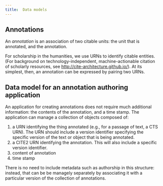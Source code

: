 ```yaml
---
title:  Data models
---
```



## Annotations

An *annotation* is an association of two citable units:  the unit that is annotated, and the annotation.

For  scholarship in the humanities, we use URNs to identify citable entities.  (For background on technology-independent, machine-actionable citation of scholarly resources, see <http://cite-architecture.github.io/>).  At its simplest, then, an annotation can be expressed by pairing two URNs.


## Data model for an annotation authoring application

An application for creating annotations does not require much additional information:  the contents of the annotation, and a time stamp.    The application can manage a collection of objects composed of:


1.  a URN identifying the thing annotated (e.g., for a passage of text, a CTS URN).  The URN should include a version identifier specifying the specific version of the text or object that is being annotated.
2.   a CITE2 URN identifying the annotation. This will also include a specific version identifier.
3.  content of annotation
4.  time stamp


There is no need to include metadata such as authorship in this structure:  instead, that can be be managely separately by associating it with a particular version of the collection of annotations.
